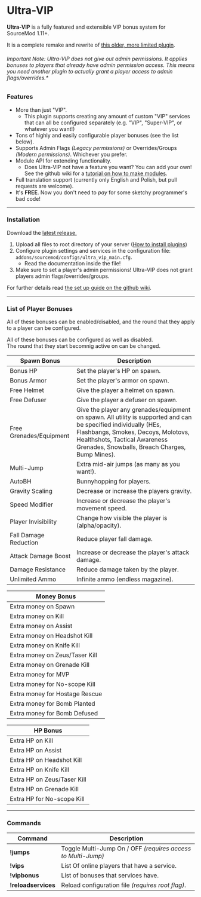 # Ultra-VIP

**Ultra-VIP** is a fully featured and extensible VIP bonus system for SourceMod 1.11+.

It is a complete remake and rewrite of [this older, more limited plugin](https://forums.alliedmods.net/showthread.php?t=320113 "older more disgusting plugin").  

###### Important Note: Ultra-VIP does not give out admin permissions. It applies bonuses to players that already have admin permission access. This means you need another plugin to actually grant a player access to admin flags/overrides.*


### Features
- More than just \"VIP\".
  - This plugin supports creating any amount of custom \"VIP\" services that can all be configured separately (e.g. \"VIP\", \"Super-VIP\", or whatever you want!)
- Tons of highly and easily configurable player bonuses (see the list below).
- Supports Admin Flags *(Legacy permissions)* or Overrides/Groups *(Modern permissions)*. Whichever you prefer.
- Module API for extending functionality.
  - Does Ultra-VIP not have a feature you want? You can add your own! See the github wiki for a [tutorial on how to make modules]().
- Full translation support (currently only English and Polish, but pull requests are welcome).
- It\'s **FREE**. Now you don\'t need to *pay* for some sketchy programmer\'s bad code!

------------

### Installation

Download the [latest release.](https://github.com/Mesharsky/Ultra-VIP/releases "Latest Release")  

1. Upload all files to root directory of your server ([How to install plugins](https://wiki.alliedmods.net/Managing_your_sourcemod_installation#Installing_Plugins "Installing Plugins"))
2. Configure plugin settings and services in the configuration file: `addons/sourcemod/configs/ultra_vip_main.cfg`.
    - Read the documentation inside the file!
3. Make sure to set a player\'s admin permissions! Ultra-VIP does not grant players admin flags/overrides/groups.

For further details read [the set up guide on the github wiki](https://github.com/Mesharsky/Ultra-VIP/wiki/Setup "Setup Guide").

------------

### List of Player Bonuses
All of these bonuses can be enabled/disabled, and the round that they apply to a player can be configured.  

All of these bonuses can be configured as well as disabled.  
The round that they start becomnig active on can be changed.

| Spawn Bonus | Description |
| --- | --- |
| Bonus HP | Set the player\'s HP on spawn. |
| Bonus Armor | Set the player\'s armor on spawn. |
| Free Helmet | Give the player a helmet on spawn. |
| Free Defuser | Give the player a defuser on spawn. |
| Free Grenades/Equipment | Give the player any grenades/equipment on spawn. All utility is supported and can be specified individually (HEs, Flashbangs, Smokes, Decoys, Molotovs, Healthshots, Tactical Awareness Grenades, Snowballs, Breach Charges, Bump Mines). |
| Multi-Jump | Extra mid-air jumps (as many as you want!). |
| AutoBH | Bunnyhopping for players. |
| Gravity Scaling | Decrease or increase the players gravity. |
| Speed Modifier | Increase or decrease the player\'s movement speed. |
| Player Invisibility | Change how visible the player is (alpha/opacity). |
| Fall Damage Reduction | Reduce player fall damage. |
| Attack Damage Boost | Increase or decrease the player\'s attack damage. |
| Damage Resistance | Reduce damage taken by the player. |
| Unlimited Ammo | Infinite ammo (endless magazine). |

| Money Bonus |
| --- |
| Extra money on Spawn |
| Extra money on Kill |
| Extra money on Assist |
| Extra money on Headshot Kill |
| Extra money on Knife Kill |
| Extra money on Zeus/Taser Kill |
| Extra money on Grenade Kill |
| Extra money for MVP |
| Extra money for No-scope Kill |
| Extra money for Hostage Rescue |
| Extra money for Bomb Planted |
| Extra money for Bomb Defused |  

| HP Bonus |
| --- |
| Extra HP on Kill |
| Extra HP on Assist |
| Extra HP on Headshot Kill |
| Extra HP on Knife Kill |
| Extra HP on Zeus/Taser Kill |
| Extra HP on Grenade Kill |
| Extra HP for No-scope Kill |  

------------

### Commands
| Command | Description |
| ------------ | ------------ |
| **!jumps** | Toggle Multi-Jump On / OFF *(requires access to Multi-Jump)* |
| **!vips** | List Of online players that have a service. |
| **!vipbonus** | List of  bonuses that services have. |
| **!reloadservices** | Reload configuration file *(requires root flag)*. |
